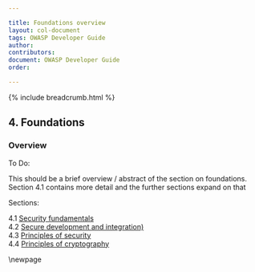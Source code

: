 ```yaml
---

title: Foundations overview
layout: col-document
tags: OWASP Developer Guide
author:
contributors:
document: OWASP Developer Guide
order:

---
```


{% include breadcrumb.html %}

## 4. Foundations

### Overview

To Do:

This should be a brief overview / abstract of the section on foundations.
Section 4.1 contains more detail and the further sections expand on that

Sections:

4.1 [Security fundamentals](#security-fundamentals)  
4.2 [Secure development and integration)](#secure-development-and-integration)  
4.3 [Principles of security](#principles-of-security)  
4.4 [Principles of cryptography](#principles-of-cryptography)  

\newpage
